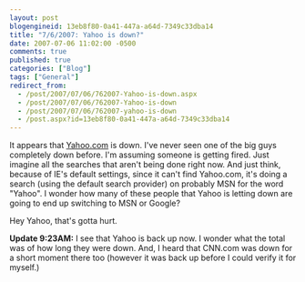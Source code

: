 ```yaml
---
layout: post
blogengineid: 13eb8f80-0a41-447a-a64d-7349c33dba14
title: "7/6/2007: Yahoo is down?"
date: 2007-07-06 11:02:00 -0500
comments: true
published: true
categories: ["Blog"]
tags: ["General"]
redirect_from: 
  - /post/2007/07/06/762007-Yahoo-is-down.aspx
  - /post/2007/07/06/762007-Yahoo-is-down
  - /post/2007/07/06/762007-yahoo-is-down
  - /post.aspx?id=13eb8f80-0a41-447a-a64d-7349c33dba14
---
```

<!-- more -->

It appears that <A href="http://yahoo.com">Yahoo.com</A> is down. I've never seen one of the big guys completely down before. I'm assuming someone is getting fired. Just imagine all the searches that aren't being done right now. And just think, because of IE's default settings, since it can't find Yahoo.com, it's doing a search (using the default search provider) on probably MSN for the word "Yahoo". I wonder how many of these people that Yahoo is letting down are going to end up switching to MSN or Google?

Hey Yahoo, that's gotta hurt.

**Update 9:23AM:** I see that Yahoo is back up now. I wonder what the total was of how long they were down. And, I heard that CNN.com was down for a short moment there too (however it was back up before I could verify it for myself.)
